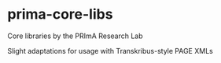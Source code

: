 prima-core-libs
===============

Core libraries by the PRImA Research Lab

Slight adaptations for usage with Transkribus-style PAGE XMLs
